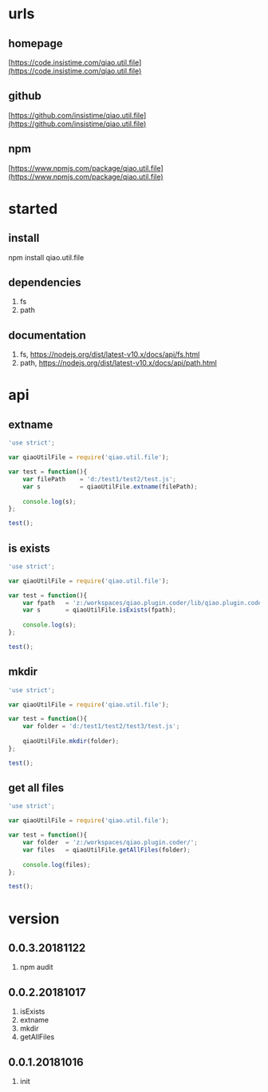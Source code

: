 # urls
## homepage
[https://code.insistime.com/qiao.util.file](https://code.insistime.com/qiao.util.file)

## github
[https://github.com/insistime/qiao.util.file](https://github.com/insistime/qiao.util.file)

## npm
[https://www.npmjs.com/package/qiao.util.file](https://www.npmjs.com/package/qiao.util.file)

# started
## install
npm install qiao.util.file

## dependencies
1. fs
2. path

## documentation
1. fs, https://nodejs.org/dist/latest-v10.x/docs/api/fs.html
2. path, https://nodejs.org/dist/latest-v10.x/docs/api/path.html

# api
## extname
```javascript
'use strict';

var qiaoUtilFile = require('qiao.util.file');

var test = function(){
	var filePath 	= 'd:/test1/test2/test.js';
	var s 			= qiaoUtilFile.extname(filePath);
	
	console.log(s);
};

test();
```

## is exists
```javascript
'use strict';

var qiaoUtilFile = require('qiao.util.file');

var test = function(){
	var fpath 	= 'z:/workspaces/qiao.plugin.coder/lib/qiao.plugin.coder.js';
	var s		= qiaoUtilFile.isExists(fpath);
	
	console.log(s);
};

test();
```

## mkdir
```javascript
'use strict';

var qiaoUtilFile = require('qiao.util.file');

var test = function(){
	var folder = 'd:/test1/test2/test3/test.js';
	
	qiaoUtilFile.mkdir(folder);
};

test();
```

## get all files
```javascript
'use strict';

var qiaoUtilFile = require('qiao.util.file');

var test = function(){
	var folder 	= 'z:/workspaces/qiao.plugin.coder/';
	var files	= qiaoUtilFile.getAllFiles(folder);
	
	console.log(files);
};

test();
```

# version
## 0.0.3.20181122
1. npm audit

## 0.0.2.20181017
1. isExists
2. extname
3. mkdir
4. getAllFiles

## 0.0.1.20181016
1. init